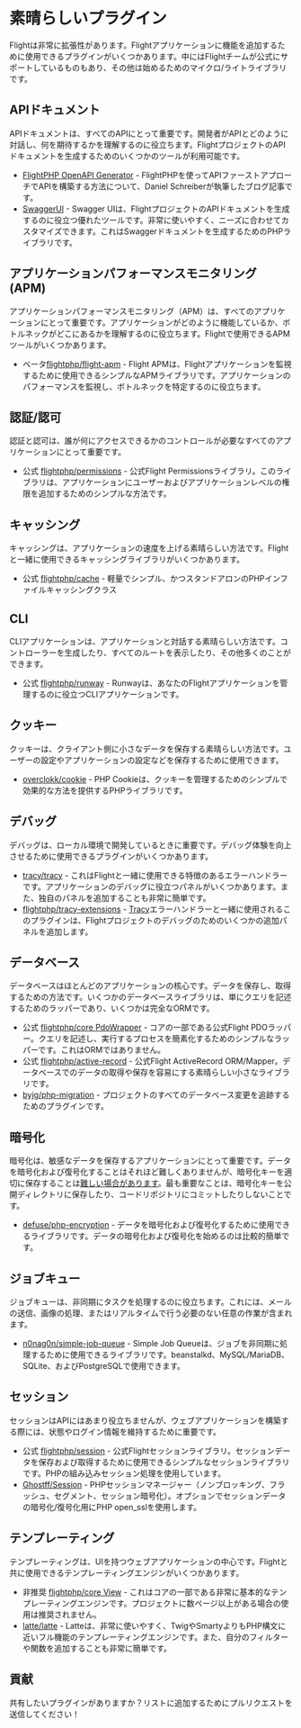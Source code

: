 # 素晴らしいプラグイン

Flightは非常に拡張性があります。Flightアプリケーションに機能を追加するために使用できるプラグインがいくつかあります。中にはFlightチームが公式にサポートしているものもあり、その他は始めるためのマイクロ/ライトライブラリです。

## APIドキュメント

APIドキュメントは、すべてのAPIにとって重要です。開発者がAPIとどのように対話し、何を期待するかを理解するのに役立ちます。FlightプロジェクトのAPIドキュメントを生成するためのいくつかのツールが利用可能です。

- [FlightPHP OpenAPI Generator](https://dev.to/danielsc/define-generate-and-implement-an-api-first-approach-with-openapi-generator-and-flightphp-1fb3) - FlightPHPを使ってAPIファーストアプローチでAPIを構築する方法について、Daniel Schreiberが執筆したブログ記事です。
- [SwaggerUI](https://github.com/zircote/swagger-php) - Swagger UIは、FlightプロジェクトのAPIドキュメントを生成するのに役立つ優れたツールです。非常に使いやすく、ニーズに合わせてカスタマイズできます。これはSwaggerドキュメントを生成するためのPHPライブラリです。

## アプリケーションパフォーマンスモニタリング (APM)

アプリケーションパフォーマンスモニタリング（APM）は、すべてのアプリケーションにとって重要です。アプリケーションがどのように機能しているか、ボトルネックがどこにあるかを理解するのに役立ちます。Flightで使用できるAPMツールがいくつかあります。
- <span class="badge bg-info">ベータ</span>[flightphp/flight-apm](/awesome-plugins/apm) - Flight APMは、Flightアプリケーションを監視するために使用できるシンプルなAPMライブラリです。アプリケーションのパフォーマンスを監視し、ボトルネックを特定するのに役立ちます。

## 認証/認可

認証と認可は、誰が何にアクセスできるかのコントロールが必要なすべてのアプリケーションにとって重要です。

- <span class="badge bg-primary">公式</span> [flightphp/permissions](/awesome-plugins/permissions) - 公式Flight Permissionsライブラリ。このライブラリは、アプリケーションにユーザーおよびアプリケーションレベルの権限を追加するためのシンプルな方法です。

## キャッシング

キャッシングは、アプリケーションの速度を上げる素晴らしい方法です。Flightと一緒に使用できるキャッシングライブラリがいくつかあります。

- <span class="badge bg-primary">公式</span> [flightphp/cache](/awesome-plugins/php-file-cache) - 軽量でシンプル、かつスタンドアロンのPHPインファイルキャッシングクラス

## CLI

CLIアプリケーションは、アプリケーションと対話する素晴らしい方法です。コントローラーを生成したり、すべてのルートを表示したり、その他多くのことができます。

- <span class="badge bg-primary">公式</span> [flightphp/runway](/awesome-plugins/runway) - Runwayは、あなたのFlightアプリケーションを管理するのに役立つCLIアプリケーションです。

## クッキー

クッキーは、クライアント側に小さなデータを保存する素晴らしい方法です。ユーザーの設定やアプリケーションの設定などを保存するために使用できます。

- [overclokk/cookie](/awesome-plugins/php-cookie) - PHP Cookieは、クッキーを管理するためのシンプルで効果的な方法を提供するPHPライブラリです。

## デバッグ

デバッグは、ローカル環境で開発しているときに重要です。デバッグ体験を向上させるために使用できるプラグインがいくつかあります。

- [tracy/tracy](/awesome-plugins/tracy) - これはFlightと一緒に使用できる特徴のあるエラーハンドラーです。アプリケーションのデバッグに役立つパネルがいくつかあります。また、独自のパネルを追加することも非常に簡単です。
- [flightphp/tracy-extensions](/awesome-plugins/tracy-extensions) - [Tracy](/awesome-plugins/tracy)エラーハンドラーと一緒に使用されるこのプラグインは、Flightプロジェクトのデバッグのためのいくつかの追加パネルを追加します。

## データベース

データベースはほとんどのアプリケーションの核心です。データを保存し、取得するための方法です。いくつかのデータベースライブラリは、単にクエリを記述するためのラッパーであり、いくつかは完全なORMです。

- <span class="badge bg-primary">公式</span> [flightphp/core PdoWrapper](/awesome-plugins/pdo-wrapper) - コアの一部である公式Flight PDOラッパー。クエリを記述し、実行するプロセスを簡素化するためのシンプルなラッパーです。これはORMではありません。
- <span class="badge bg-primary">公式</span> [flightphp/active-record](/awesome-plugins/active-record) - 公式Flight ActiveRecord ORM/Mapper。データベースでのデータの取得や保存を容易にする素晴らしい小さなライブラリです。
- [byjg/php-migration](/awesome-plugins/migrations) - プロジェクトのすべてのデータベース変更を追跡するためのプラグインです。

## 暗号化

暗号化は、敏感なデータを保存するアプリケーションにとって重要です。データを暗号化および復号化することはそれほど難しくありませんが、暗号化キーを適切に保存することは[難しい場合があります](https://stackoverflow.com/questions/6767839/where-should-i-store-an-encryption-key-for-php#:~:text=Write%20a%20php%20config%20file%20and%20store%20it,folder%20is%20not%20accessible%20to%20the%20end%20user.)。最も重要なことは、暗号化キーを公開ディレクトリに保存したり、コードリポジトリにコミットしたりしないことです。

- [defuse/php-encryption](/awesome-plugins/php-encryption) - データを暗号化および復号化するために使用できるライブラリです。データの暗号化および復号化を始めるのは比較的簡単です。

## ジョブキュー

ジョブキューは、非同期にタスクを処理するのに役立ちます。これには、メールの送信、画像の処理、またはリアルタイムで行う必要のない任意の作業が含まれます。

- [n0nag0n/simple-job-queue](/awesome-plugins/simple-job-queue) - Simple Job Queueは、ジョブを非同期に処理するために使用できるライブラリです。beanstalkd、MySQL/MariaDB、SQLite、およびPostgreSQLで使用できます。

## セッション

セッションはAPIにはあまり役立ちませんが、ウェブアプリケーションを構築する際には、状態やログイン情報を維持するために重要です。

- <span class="badge bg-primary">公式</span> [flightphp/session](/awesome-plugins/session) - 公式Flightセッションライブラリ。セッションデータを保存および取得するために使用できるシンプルなセッションライブラリです。PHPの組み込みセッション処理を使用しています。
- [Ghostff/Session](/awesome-plugins/ghost-session) - PHPセッションマネージャー（ノンブロッキング、フラッシュ、セグメント、セッション暗号化）。オプションでセッションデータの暗号化/復号化用にPHP open_sslを使用します。

## テンプレーティング

テンプレーティングは、UIを持つウェブアプリケーションの中心です。Flightと共に使用できるテンプレーティングエンジンがいくつかあります。

- <span class="badge bg-warning">非推奨</span> [flightphp/core View](/learn#views) - これはコアの一部である非常に基本的なテンプレーティングエンジンです。プロジェクトに数ページ以上がある場合の使用は推奨されません。
- [latte/latte](/awesome-plugins/latte) - Latteは、非常に使いやすく、TwigやSmartyよりもPHP構文に近いフル機能のテンプレーティングエンジンです。また、自分のフィルターや関数を追加することも非常に簡単です。

## 貢献

共有したいプラグインがありますか？リストに追加するためにプルリクエストを送信してください！